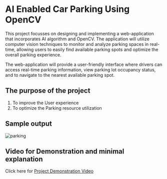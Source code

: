 # AI Enabled Car Parking Using OpenCV

This project focusses on designing and implementing a web-application that incorporates AI algorithm and OpenCV. 
The application will utilize computer vision techniques to monitor and analyze parking spaces in real-time, 
allowing users to easily find available parking spots and optimize the overall parking experience. 

The web-application will provide a user-friendly interface where drivers can access real-time parking information,
view parking lot occupancy status, and to navigate to the nearest available parking spot.

## The purpose of the project 
1. To improve the User experience
2. To optimize the Parking resource utilization

## Sample output 

![parking](https://github.com/naanmudhalvan-SI/PBL-NT-GP--1602-1680518110/assets/106593899/5f90d629-2908-4708-8578-57c5261c8246)



## Video for Demonstration and minimal explanation 

Click here for [Project Demonstration Video](https://drive.google.com/file/d/132EynyVLlkvMof5Cb58nqzvF4g-1_leN/view?usp=share_link)

